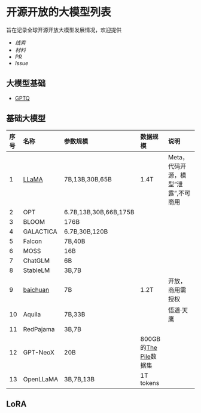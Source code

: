 # 开源开放的大模型列表

旨在记录全球开源开放大模型发展情况，欢迎提供
- *线索*
- *材料*
- *PR*
- *Issue*

## 大模型基础

- [GPTQ](https://github.com/IST-DASLab/gptq)

## 基础大模型
|序号|名称|参数规模|数据规模|说明|
|:-|:-|:-|:-|:-|
|1|[LLaMA](Open-LLMs/llama.md)|7B,13B,30B,65B|1.4T|Meta，代码开源，模型“泄露”,不可商用|
|2|OPT|6.7B,13B,30B,66B,175B|||
|3|BLOOM|176B||
|4|GALACTICA|6.7B,30B,120B||
|5|Falcon|7B,40B||
|6|MOSS|16B||
|7|ChatGLM|6B|||
|8|StableLM|3B,7B|||
|9|[baichuan](Open-LLMs/baichuan.md)|7B|1.2T|开放，商用需授权|
|10|Aquila|7B,33B||悟道·天鹰|
|11|RedPajama|3B,7B|||
|12|GPT-NeoX|20B|800GB的[The Pile](https://arxiv.org/abs/2101.00027)数据集||
|13|OpenLLaMA|3B,7B,13B|1T tokens||

## LoRA






